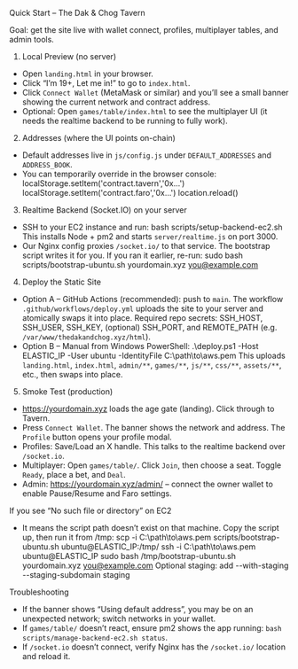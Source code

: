 Quick Start – The Dak & Chog Tavern

Goal: get the site live with wallet connect, profiles, multiplayer tables, and admin tools.

1) Local Preview (no server)
- Open `landing.html` in your browser.
- Click “I’m 19+, Let me in!” to go to `index.html`.
- Click `Connect Wallet` (MetaMask or similar) and you’ll see a small banner showing the current network and contract address.
- Optional: Open `games/table/index.html` to see the multiplayer UI (it needs the realtime backend to be running to fully work).

2) Addresses (where the UI points on-chain)
- Default addresses live in `js/config.js` under `DEFAULT_ADDRESSES` and `ADDRESS_BOOK`.
- You can temporarily override in the browser console:
  localStorage.setItem('contract.tavern','0x...')
  localStorage.setItem('contract.faro','0x...')
  location.reload()

3) Realtime Backend (Socket.IO) on your server
- SSH to your EC2 instance and run:
  bash scripts/setup-backend-ec2.sh
  This installs Node + pm2 and starts `server/realtime.js` on port 3000.
- Our Nginx config proxies `/socket.io/` to that service. The bootstrap script writes it for you.
 If you ran it earlier, re-run: sudo bash scripts/bootstrap-ubuntu.sh yourdomain.xyz you@example.com

4) Deploy the Static Site
- Option A – GitHub Actions (recommended): push to `main`. The workflow `.github/workflows/deploy.yml` uploads the site to your server and atomically swaps it into place.
  Required repo secrets: SSH_HOST, SSH_USER, SSH_KEY, (optional) SSH_PORT, and REMOTE_PATH (e.g. `/var/www/thedakandchog.xyz/html`).
- Option B – Manual from Windows PowerShell:
  .\deploy.ps1 -Host ELASTIC_IP -User ubuntu -IdentityFile C:\path\to\aws.pem
  This uploads `landing.html`, `index.html`, `admin/**`, `games/**`, `js/**`, `css/**`, `assets/**`, etc., then swaps into place.

5) Smoke Test (production)
- https://yourdomain.xyz loads the age gate (landing). Click through to Tavern.
- Press `Connect Wallet`. The banner shows the network and address. The `Profile` button opens your profile modal.
- Profiles: Save/Load an X handle. This talks to the realtime backend over `/socket.io`.
- Multiplayer: Open `games/table/`. Click `Join`, then choose a seat. Toggle `Ready`, place a bet, and `Deal`.
- Admin: https://yourdomain.xyz/admin/ – connect the owner wallet to enable Pause/Resume and Faro settings.

If you see “No such file or directory” on EC2
- It means the script path doesn’t exist on that machine. Copy the script up, then run it from /tmp:
  scp -i C:\path\to\aws.pem scripts/bootstrap-ubuntu.sh ubuntu@ELASTIC_IP:/tmp/
  ssh -i C:\path\to\aws.pem ubuntu@ELASTIC_IP
  sudo bash /tmp/bootstrap-ubuntu.sh yourdomain.xyz you@example.com
  Optional staging: add --with-staging --staging-subdomain staging

Troubleshooting
- If the banner shows “Using default address”, you may be on an unexpected network; switch networks in your wallet.
- If `games/table/` doesn’t react, ensure pm2 shows the app running: `bash scripts/manage-backend-ec2.sh status`.
- If `/socket.io` doesn’t connect, verify Nginx has the `/socket.io/` location and reload it.
